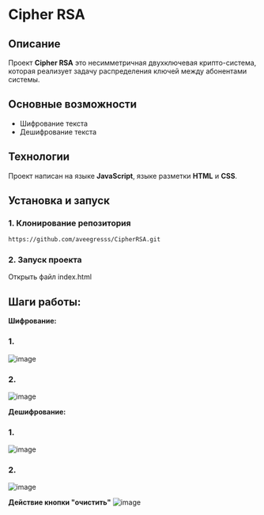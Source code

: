 # Cipher RSA

## Описание
Проект **Cipher RSA** это несимметричная двухключевая крипто-система, которая реализует задачу распределения ключей между абонентами системы.

## Основные возможности
- Шифрование текста
- Дешифрование текста

## Технологии
Проект написан на языке **JavaScript**, языке разметки **HTML** и **CSS**.

## Установка и запуск

### 1. Клонирование репозитория
```bash
https://github.com/aveegresss/CipherRSA.git
```

### 2. Запуск проекта
Открыть файл index.html

## Шаги работы:
**Шифрование:**
### 1. 
![image](https://github.com/user-attachments/assets/60716681-2f23-47aa-b00c-e9fa414186d0)
### 2.
![image](https://github.com/user-attachments/assets/ae545c1f-823e-475e-b579-f1cb5c1fb35f)

**Дешифрование:**
### 1.
![image](https://github.com/user-attachments/assets/3efda125-efa4-4e9f-973c-04a85b0aa951)
### 2.
![image](https://github.com/user-attachments/assets/b99e117d-09d8-4045-bd85-151ef2e03ef6)

**Действие кнопки "очистить"**
![image](https://github.com/user-attachments/assets/7e9700e4-570a-4786-9d10-fe65d8c7f40b)
